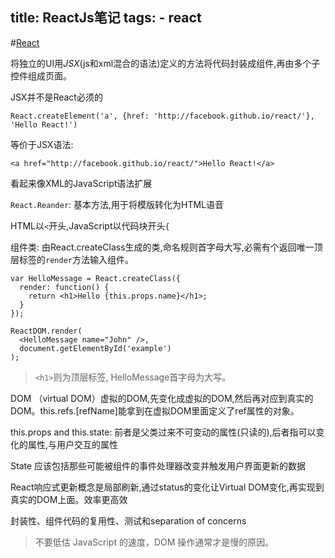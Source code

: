 title: ReactJs笔记
tags: 
    - react
---

#[React](https://github.com/facebook/react)

将独立的UI用*JSX*(js和xml混合的语法)定义的方法将代码封装成组件,再由多个子控件组成页面。

JSX并不是React必须的

```
React.createElement('a', {href: 'http://facebook.github.io/react/'}, 'Hello React!')
```
等价于JSX语法:

```
<a href="http://facebook.github.io/react/">Hello React!</a>
```
看起来像XML的JavaScript语法扩展

`React.Reander`: 基本方法,用于将模版转化为HTML语音

HTML以`<`开头,JavaScript以代码块开头`{`

组件类: 由React.createClass生成的类,命名规则首字母大写,必需有个返回唯一顶层标签的`render`方法输入组件。

```
var HelloMessage = React.createClass({
  render: function() {
    return <h1>Hello {this.props.name}</h1>;
  }
});

ReactDOM.render(
  <HelloMessage name="John" />,
  document.getElementById('example')
);
```

> `<h1>`则为顶层标签, HelloMessage首字母为大写。

DOM （virtual DOM）虚拟的DOM,先变化成虚拟的DOM,然后再对应到真实的DOM。this.refs.[refName]能拿到在虚拟DOM里面定义了ref属性的对象。

this.props and this.state: 前者是父类过来不可变动的属性(只读的),后者指可以变化的属性,与用户交互的属性

State 应该包括那些可能被组件的事件处理器改变并触发用户界面更新的数据

React响应式更新概念是局部刷新,通过status的变化让Virtual DOM变化,再实现到真实的DOM上面。效率更高效

封装性、组件代码的复用性、测试和separation of concerns

> 不要低估 JavaScript 的速度，DOM 操作通常才是慢的原因。
